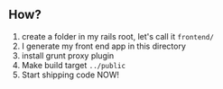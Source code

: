##  How?

1. create a folder in my rails root, let's call it `frontend/`
2. I generate my front end app in this directory
3. install grunt proxy plugin
4. Make build target `../public`
5. Start shipping code NOW!
